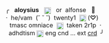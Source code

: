 <div style="text-align:center"><span style="font-size:12pt">╭&nbsp; &nbsp;<b>aloysius</b>&nbsp; &nbsp;<img alt="" height="20" src="https://i.imgur.com/LxYd7PK.gif" style="height:auto; vertical-align:middle; width:18px" width="20" />&nbsp; &nbsp;or&nbsp; alfonse&nbsp; &nbsp;💭&nbsp;&nbsp;<br />
&middot;&nbsp; he/vam&nbsp; (˘ ˘ ˘)&nbsp;&nbsp;twenty1&nbsp; <img alt="" height="20" src="https://i.imgur.com/09SQyoV.gif" style="height:auto; vertical-align:middle; width:18px" width="20" />&nbsp;(<b>♡</b>)<br />
&nbsp; &nbsp; tmasc omniace&nbsp; <img alt="" height="20" src="https://i.imgur.com/7jhaogC.gif" style="height:auto; vertical-align:middle; width:18px" width="20" />&nbsp; taken 2r1p&nbsp;&nbsp;&middot;<br />
&nbsp; &nbsp; &nbsp;adhdtism&nbsp;<img alt="" height="20" src="https://i.imgur.com/loO0nS2.gif" style="height:auto; vertical-align:middle; width:18px" width="20" />&nbsp;eng cnd ...&nbsp;ext <a href="https://www.quotev.com/kleenexbox">crd</a>&nbsp; ╯</span></div>

